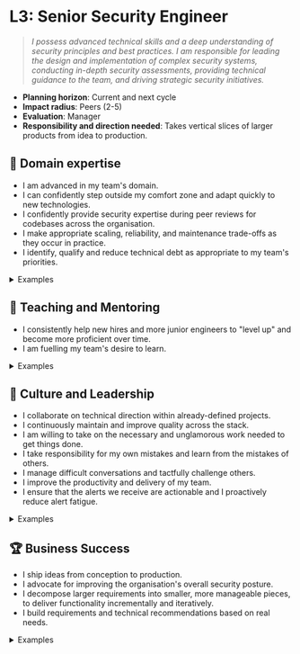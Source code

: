 # L3: Senior Security Engineer

> _I possess advanced technical skills and a deep understanding of security principles and best practices. I am responsible for leading the design and implementation of complex security systems, conducting in-depth security assessments, providing technical guidance to the team, and driving strategic security initiatives._

- **Planning horizon**: Current and next cycle
- **Impact radius**: Peers (2-5)
- **Evaluation**: Manager
- **Responsibility and direction needed**: Takes vertical slices of larger products from idea to production.

## 🦉 Domain expertise

- I am advanced in my team's domain.
- I can confidently step outside my comfort zone and adapt quickly to new technologies.
- I confidently provide security expertise during peer reviews for codebases across the organisation.
- I make appropriate scaling, reliability, and maintenance trade-offs as they occur in practice.
- I identify, qualify and reduce technical debt as appropriate to my team's priorities.

<details>
<summary>Examples</summary>

- I set up or maintained an automated integration and delivery pipeline.
- I made pragmatic decisions to ship a product.
- I guided my team's choice of safety nets, making appropriate risk trade-offs to balance delivery and quality.
- People asked me for my opinion when making technical decisions because I had a proven track record of making wise choices.
- I reviewed a PR that fixes a vulnerability that was raised in Bugcrowd to ensure that it resolved the underlying problem.

</details>

## 🌱 Teaching and Mentoring

- I consistently help new hires and more junior engineers to "level up" and become more proficient over time.
- I am fuelling my team's desire to learn.

<details>
<summary>Examples</summary>

- I ran a knowledge-sharing session.
- I mentored a more junior engineer and they went on to achieve something they couldn't have before.
- I shared useful videos/blogs/papers that led to some action.
- I used code reviews as an opportunity to teach and showed others alternate, cleaner ways to implement functionality in an ego-less manner.

</details>

## 🧭 Culture and Leadership

- I collaborate on technical direction within already-defined projects.
- I continuously maintain and improve quality across the stack.
- I am willing to take on the necessary and unglamorous work needed to get things done.
- I take responsibility for my own mistakes and learn from the mistakes of others.
- I manage difficult conversations and tactfully challenge others.
- I improve the productivity and delivery of my team.
- I ensure that the alerts we receive are actionable and I proactively reduce alert fatigue.

<details>
<summary>Examples</summary>

- I performed regular interviews for engineering candidates and provided detailed and useful feedback.
- I took on a significant share of unplanned work and other "housekeeping" tasks.
- I spotted a contentious issue that could have gone badly and facilitated everyone toward a decision that resolved the situation.
- I recognised a problem early and fixed it.
- I wrote a clear and concise proposal that persuaded the team to act on my idea.

</details>

## 🏆 Business Success

- I ship ideas from conception to production.
- I advocate for improving the organisation's overall security posture.
- I decompose larger requirements into smaller, more manageable pieces, to deliver functionality incrementally and iteratively.
- I build requirements and technical recommendations based on real needs.

<details>
<summary>Examples</summary>

- I led a shaped pitch or RFC from idea to production.
- I helped define an Engineering RFC so that it meets security requirements.
- I helped unblock the delivery pipeline to make sure we could verify the expected behaviour of the changes we made to production.
- I analyzed telemetry to make technical and scope decisions.

</details>
